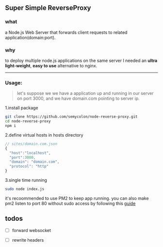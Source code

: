 ## Super Simple ReverseProxy

### what
a Node.js Web Server that forwards client requests to related application(domain:port).

### why
to deploy multiple node.js applications on the same server I needed an  **ultra light-weight**, **easy to use** alternative to nginx.

---

### Usage:
> let's suppose we we have a application up and running in our server on port 3000, and we have domain.com pointing to server ip.

1.install package
```bash
git clone https://github.com/semycolon/node-reverse-proxy.git
cd node-reverse-proxy
npm i
```

2.define virtual hosts in hosts directory
```js
// sites/domain.com.json
{
  "host":"localhost",
  "port":3000,
  "domain": "domain.com",
  "protocol": "http"
}
```

3.single time running
```bash
sudo node index.js
```

it's recoommended to use PM2 to keep app running. you can also make pm2 listen to port 80 without sudo access by following this [guide](https://pm2.keymetrics.io/docs/usage/specifics/) 

## todos
- [ ] forward websocket
- [ ] rewrite headers

